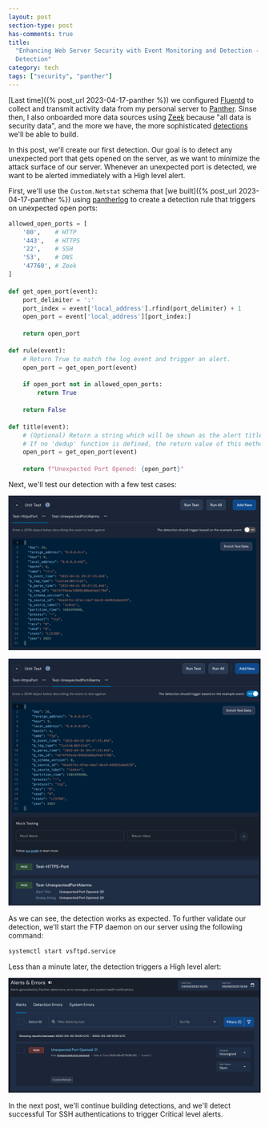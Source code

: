 ```yaml
---
layout: post
section-type: post
has-comments: true
title:
  "Enhancing Web Server Security with Event Monitoring and Detection - Part 2:
  Detection"
category: tech
tags: ["security", "panther"]
---
```


[Last time]({% post_url 2023-04-17-panther %}) we configured
[Fluentd](https://www.fluentd.org/) to collect and transmit activity data from
my personal server to [Panther](https://panther.com/). Sinse then, I also
onboarded more data sources using [Zeek](https://zeek.org/) because "all data is
security data", and the more we have, the more sophisticated
[detections](https://panther.com/cyber-explained/detection-engineering-benefits/)
we'll be able to build.

In this post, we'll create our first detection. Our goal is to detect any
unexpected port that gets opened on the server, as we want to minimize the
attack surface of our server. Whenever an unexpected port is detected, we want
to be alerted immediately with a High level alert.

First, we'll use the `Custom.Netstat` schema that [we
built]({% post_url 2023-04-17-panther %}) using
[pantherlog](https://docs.panther.com/panther-developer-workflows/pantherlog) to
create a detection rule that triggers on unexpected open ports:

```python
allowed_open_ports = [
    '80',    # HTTP
    '443',   # HTTPS
    '22',    # SSH
    '53',    # DNS
    '47760', # Zeek
]

def get_open_port(event):
    port_delimiter = ':'
    port_index = event['local_address'].rfind(port_delimiter) + 1
    open_port = event['local_address'][port_index:]

    return open_port

def rule(event):
    # Return True to match the log event and trigger an alert.
    open_port = get_open_port(event)

    if open_port not in allowed_open_ports:
        return True

    return False

def title(event):
    # (Optional) Return a string which will be shown as the alert title.
    # If no 'dedup' function is defined, the return value of this method will act as deduplication string.
    open_port = get_open_port(event)

    return f"Unexpected Port Opened: {open_port}"
```

Next, we'll test our detection with a few test cases:

![test_http](/img/posts/panther-detections/test-1.png)

![test_triggers](/img/posts/panther-detections/test-2.png)

As we can see, the detection works as expected. To further validate our
detection, we'll start the FTP daemon on our server using the following command:

```bash
systemctl start vsftpd.service
```

Less than a minute later, the detection triggers a High level alert:

![alert](/img/posts/panther-detections/alert-port-21.png)

In the next post, we'll continue building detections, and we'll detect
successful Tor SSH authentications to trigger Critical level alerts.
